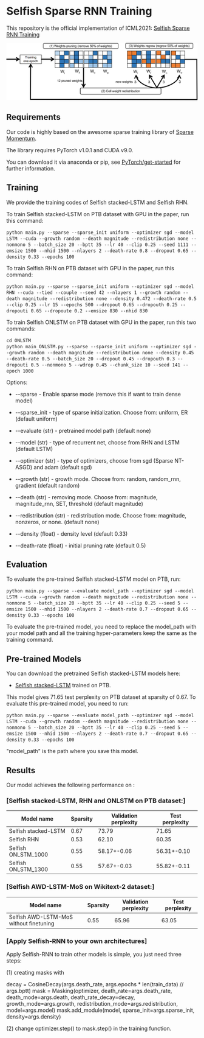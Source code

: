 # Selfish Sparse RNN Training

This repository is the official implementation of ICML2021: [Selfish Sparse RNN Training](https://arxiv.org/abs/2101.09048)

![](Selfish-RNN.png)

## Requirements
Our code is highly based on the awesome sparse training library of [Sparse Momentum](https://github.com/TimDettmers/sparse_learning).

The library requires PyTorch v1.0.1 and CUDA v9.0. 

You can download it via anaconda or pip, see [PyTorch/get-started](https://pytorch.org/get-started/locally/) for further information. 

## Training

We provide the training codes of Selfish stacked-LSTM and Selfish RHN. 

To train Selfish stacked-LSTM on PTB dataset with GPU in the paper, run this command:

```
python main.py --sparse --sparse_init uniform --optimizer sgd --model LSTM --cuda --growth random --death magnitude --redistribution none --nonmono 5 --batch_size 20 --bptt 35 --lr 40 --clip 0.25 --seed 1111 --emsize 1500 --nhid 1500 --nlayers 2 --death-rate 0.8 --dropout 0.65 --density 0.33 --epochs 100
```

To train Selfish RHN on PTB dataset with GPU in the paper, run this command:

```
python main.py --sparse --sparse_init uniform --optimizer sgd --model RHN --cuda --tied --couple --seed 42 --nlayers 1 --growth random --death magnitude --redistribution none --density 0.472 --death-rate 0.5 --clip 0.25 --lr 15 --epochs 500 --dropout 0.65 --dropouth 0.25 --dropouti 0.65 --dropoute 0.2 --emsize 830 --nhid 830

```

To train Selfish ONLSTM on PTB dataset with GPU in the paper, run this two commands:

```
cd ONLSTM
python main_ONLSTM.py --sparse --sparse_init uniform --optimizer sgd --growth random --death magnitude --redistribution none --density 0.45 --death-rate 0.5 --batch_size 20 --dropout 0.45 --dropouth 0.3 --dropouti 0.5 --nonmono 5 --wdrop 0.45 --chunk_size 10 --seed 141 --epoch 1000

```

Options:
* --sparse - Enable sparse mode (remove this if want to train dense model)
* --sparse_init - type of sparse initialization. Choose from: uniform, ER (default uniform)
* --evaluate (str) - pretrained model path (default none)
* --model (str) - type of recurrent net, choose from RHN and LSTM (default LSTM)
* --optimizer (str) - type of optimizers, choose from sgd (Sparse NT-ASGD) and adam (default sgd)

* --growth (str) - growth mode. Choose from: random, random_rnn, gradient (default random)
* --death (str) - removing mode. Choose from: magnitude, magnitude_rnn, SET, threshold (default magnitude)
* --redistribution (str) - redistribution mode. Choose from: magnitude, nonzeros, or none. (default none)
* --density (float) - density level (default 0.33)
* --death-rate (float) - initial pruning rate (default 0.5)

## Evaluation

To evaluate the pre-trained Selfish stacked-LSTM model on PTB, run:

```eval
python main.py --sparse --evaluate model_path --optimizer sgd --model LSTM --cuda --growth random --death magnitude --redistribution none --nonmono 5 --batch_size 20 --bptt 35 --lr 40 --clip 0.25 --seed 5 --emsize 1500 --nhid 1500 --nlayers 2 --death-rate 0.7 --dropout 0.65 --density 0.33 --epochs 100
```

To evaluate the pre-trained model, you need to replace the model_path with your model path and all the training hyper-parameters keep the same as the training command.

## Pre-trained Models

You can download the pretrained Selfish stacked-LSTM models here:

- [Selfish stacked-LSTM](https://drive.google.com/file/d/1CdzNH_q6Xo199Sx7O-lRWdFCqdsBgMfA/view?usp=sharing) trained on PTB. 

This model gives 71.65 test perplexity on PTB dataset at sparsity of 0.67. To evaluate this pre-trained model, you need to run:

```eval
python main.py --sparse --evaluate model_path --optimizer sgd --model LSTM --cuda --growth random --death magnitude --redistribution none --nonmono 5 --batch_size 20 --bptt 35 --lr 40 --clip 0.25 --seed 5 --emsize 1500 --nhid 1500 --nlayers 2 --death-rate 0.7 --dropout 0.65 --density 0.33 --epochs 100
```
"model_path" is the path where you save this model.

## Results

Our model achieves the following performance on :

### [Selfish stacked-LSTM, RHN and ONLSTM on PTB dataset:]

| Model name            |   Sparsity   | Validation perplexity  | Test perplexity |
| ----------------------|--------------|----------------------- | --------------- |
| Selfish stacked-LSTM  |    0.67      |         73.79          |      71.65      |
| Selfish RHN           |    0.53      |         62.10          |      60.35      |
| Selfish ONLSTM_1000   |    0.55      |      58.17+-0.06       |   56.31+-0.10   |
| Selfish ONLSTM_1300   |    0.55      |      57.67+-0.03       |   55.82+-0.11   |

### [Selfish AWD-LSTM-MoS on Wikitext-2 dataset:]

| Model name                              |   Sparsity   | Validation perplexity  | Test perplexity |
| ----------------------------------------|--------------|----------------------- | --------------- |
| Selfish AWD-LSTM-MoS without finetuning |    0.55      |         65.96          |      63.05      |

### [Apply Selfish-RNN to your own architectures]

Apply Selfish-RNN to train other models is simple, you just need three steps: 

(1) creating masks with

decay = CosineDecay(args.death_rate, args.epochs * len(train_data) // args.bptt)
mask = Masking(optimizer, death_rate=args.death_rate, death_mode=args.death, death_rate_decay=decay, growth_mode=args.growth, redistribution_mode=args.redistribution, model=args.model)
mask.add_module(model, sparse_init=args.sparse_init, density=args.density)

(2) change optimizer.step() to mask.step() in the training function. 
